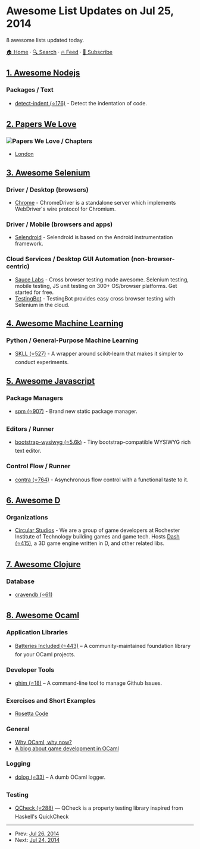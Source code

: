 # Awesome List Updates on Jul 25, 2014

8 awesome lists updated today.

[🏠 Home](/README.md) · [🔍 Search](https://www.trackawesomelist.com/search/) · [🔥 Feed](https://www.trackawesomelist.com/rss.xml) · [📮 Subscribe](https://trackawesomelist.us17.list-manage.com/subscribe?u=d2f0117aa829c83a63ec63c2f&id=36a103854c)



## [1. Awesome Nodejs](/content/sindresorhus/awesome-nodejs/README.md)

### Packages / Text

*   [detect-indent (⭐176)](https://github.com/sindresorhus/detect-indent) - Detect the indentation of code.

## [2. Papers We Love](/content/papers-we-love/papers-we-love/README.md)

### ![Papers We Love](http://paperswelove.org/images/logo-top.svg) / Chapters

*   [London](http://www.meetup.com/papers-we-love-london)

## [3. Awesome Selenium](/content/christian-bromann/awesome-selenium/README.md)

### Driver / Desktop (browsers)

*   [Chrome](https://sites.google.com/a/chromium.org/chromedriver/home) - ChromeDriver is a standalone server which implements WebDriver's wire protocol for Chromium.

### Driver / Mobile (browsers and apps)

*   [Selendroid](http://selendroid.io/mobileWeb.html) - Selendroid is based on the Android instrumentation framework.

### Cloud Services / Desktop GUI Automation (non-browser-centric)

*   [Sauce Labs](https://saucelabs.com) - Cross browser testing made awesome. Selenium testing, mobile testing, JS unit testing on 300+ OS/browser platforms. Get started for free.
*   [TestingBot](https://testingbot.com) - TestingBot provides easy cross browser testing with Selenium in the cloud.

## [4. Awesome Machine Learning](/content/josephmisiti/awesome-machine-learning/README.md)

### Python / General-Purpose Machine Learning

*   [SKLL (⭐527)](https://github.com/EducationalTestingService/skll) - A wrapper around scikit-learn that makes it simpler to conduct experiments.

## [5. Awesome Javascript](/content/sorrycc/awesome-javascript/README.md)

### Package Managers

*   [spm (⭐907)](https://github.com/spmjs/spm) - Brand new static package manager.

### Editors / Runner

*   [bootstrap-wysiwyg (⭐5.6k)](https://github.com/mindmup/bootstrap-wysiwyg) - Tiny bootstrap-compatible WYSIWYG rich text editor.

### Control Flow / Runner

*   [contra (⭐764)](https://github.com/bevacqua/contra/) - Asynchronous flow control with a functional taste to it.

## [6. Awesome D](/content/dlang-community/awesome-d/README.md)

### Organizations

*   [Circular Studios](https://github.com/Circular-Studios) - We are a group of game developers at Rochester Institute of Technology building games and game tech. Hosts [Dash (⭐415)](https://github.com/Circular-Studios/Dash), a 3D game engine written in D, and other related libs.

## [7. Awesome Clojure](/content/razum2um/awesome-clojure/README.md)

### Database

*   [cravendb (⭐61)](https://github.com/robashton/cravendb)

## [8. Awesome Ocaml](/content/ocaml-community/awesome-ocaml/README.md)

### Application Libraries

*   [Batteries Included (⭐443)](https://github.com/ocaml-batteries-team/batteries-included) – A community-maintained foundation library for your OCaml projects.

### Developer Tools

*   [ghim (⭐18)](https://github.com/samoht/ghim) – A command-line tool to manage Github Issues.

### Exercises and Short Examples

*   [Rosetta Code](http://rosettacode.org/wiki/Category:OCaml)

### General

*   [Why OCaml, why now?](http://spyder.wordpress.com/2014/03/16/why-ocaml-why-now/)
*   [A blog about game development in OCaml](http://cranialburnout.blogspot.ca/)

### Logging

*   [dolog (⭐33)](https://github.com/UnixJunkie/dolog) – A dumb OCaml logger.

### Testing

*   [QCheck (⭐288)](https://github.com/c-cube/qcheck) — QCheck is a property testing library inspired from Haskell's QuickCheck

---

- Prev: [Jul 26, 2014](/content/2014/07/26/README.md)
- Next: [Jul 24, 2014](/content/2014/07/24/README.md)